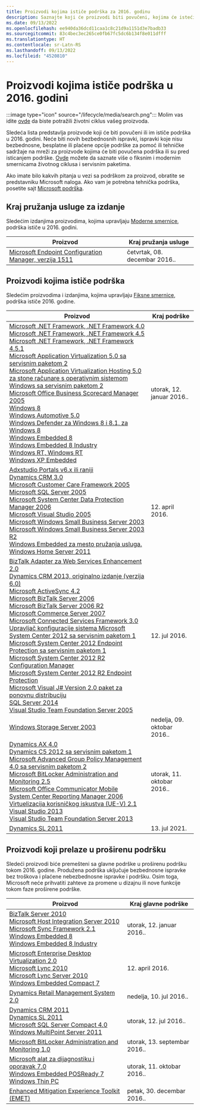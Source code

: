 ```yaml
---
title: Proizvodi kojima ističe podrška za 2016. godinu
description: Saznajte koji će proizvodi biti povučeni, kojima će isteći podrška ili biti premešteni sa glavne podrške na proširenu podršku u 2016. godini.
ms.date: 09/13/2022
ms.openlocfilehash: ee940da36dcd11caa1c8c21d9a1151d3e7badb33
ms.sourcegitcommit: 83c4bec3ec265ce0fb67fc5dc6b134f8e011dfff
ms.translationtype: HT
ms.contentlocale: sr-Latn-RS
ms.lasthandoff: 09/13/2022
ms.locfileid: "4520810"
---
```

# <a name="products-ending-support-in-2016"></a>Proizvodi kojima ističe podrška u 2016. godini

:::image type="icon" source="/lifecycle/media/search.png":::
Molim vas idite [ovde](/lifecycle/products/) da biste potražili životni ciklus vašeg proizvoda.

Sledeća lista predstavlja proizvode koji će biti povučeni ili im ističe podrška u 2016. godini. Neće biti novih bezbednosnih ispravki, ispravki koje nisu bezbednosne, besplatne ili plaćene opcije podrške za pomoć ili tehničke sadržaje na mreži za proizvode kojima će biti povučena podrška ili su pred isticanjem podrške. [Ovde](/lifecycle/overview/product-end-of-support-overview) možete da saznate više o fiksnim i modernim smernicama životnog ciklusa i servisnim paketima.

Ako imate bilo kakvih pitanja u vezi sa podrškom za proizvod, obratite se predstavniku Microsoft naloga. Ako vam je potrebna tehnička podrška, posetite sajt [Microsoft podrška](https://support.microsoft.com/contactus/?ws=support).



## <a name="release-end-of-servicing"></a>Kraj pružanja usluge za izdanje

Sledećim izdanjima proizvodima, kojima upravljaju [Moderne smernice](/lifecycle/policies/modern), podrška ističe u 2016. godini.

| Proizvod | Kraj pružanja usluge |
| --- | --- |
| [Microsoft Endpoint Configuration Manager, verzija 1511](/lifecycle/products/microsoft-endpoint-configuration-manager?branch=live)<br> | četvrtak, 08. decembar 2016.. |


## <a name="products-reaching-end-of-support"></a>Proizvodi kojima ističe podrška

Sledećim proizvodima i izdanjima, kojima upravljaju [Fiksne smernice](/lifecycle/policies/fixed), podrška ističe 2016. godine.

| Proizvod | Kraj podrške |
| --- | --- |
| [Microsoft .NET Framework, .NET Framework 4.0](/lifecycle/products/microsoft-net-framework?branch=live)<br>[Microsoft .NET Framework, .NET Framework 4.5](/lifecycle/products/microsoft-net-framework?branch=live)<br>[Microsoft .NET Framework, .NET Framework 4.5.1](/lifecycle/products/microsoft-net-framework?branch=live)<br>[Microsoft Application Virtualization 5.0 sa servisnim paketom 2](/lifecycle/products/microsoft-application-virtualization-50?branch=live)<br>[Microsoft Application Virtualization Hosting 5.0 za stone računare s operativnim sistemom Windows sa servisnim paketom 2](/lifecycle/products/microsoft-application-virtualization-hosting-50?branch=live)<br>[Microsoft Office Business Scorecard Manager 2005](/lifecycle/products/microsoft-office-business-scorecard-manager-2005?branch=live)<br>[Windows 8](/lifecycle/products/windows-8?branch=live)<br>[Windows Automotive 5.0](/lifecycle/products/windows-automotive-50?branch=live)<br>[Windows Defender za Windows 8 i 8.1, za Windows 8](/lifecycle/products/windows-defender-for-windows-8-and-81?branch=live)<br>[Windows Embedded 8](/lifecycle/products/windows-embedded-8?branch=live)<br>[Windows Embedded 8 Industry](/lifecycle/products/windows-embedded-8-industry?branch=live)<br>[Windows RT, Windows RT](/lifecycle/products/windows-rt?branch=live)<br>[Windows XP Embedded](/lifecycle/products/windows-xp-embedded?branch=live)<br> | utorak, 12. januar 2016.. |
| [Adxstudio Portals v6.x ili raniji](/lifecycle/products/adxstudio-portals-v6x-or-prior?branch=live)<br>[Dynamics CRM 3.0](/lifecycle/products/dynamics-crm-30?branch=live)<br>[Microsoft Customer Care Framework 2005](/lifecycle/products/microsoft-customer-care-framework-2005?branch=live)<br>[Microsoft SQL Server 2005](/lifecycle/products/microsoft-sql-server-2005?branch=live)<br>[Microsoft System Center Data Protection Manager 2006](/lifecycle/products/microsoft-system-center-data-protection-manager-2006?branch=live)<br>[Microsoft Visual Studio 2005](/lifecycle/products/microsoft-visual-studio-2005?branch=live)<br>[Microsoft Windows Small Business Server 2003](/lifecycle/products/microsoft-windows-small-business-server-2003?branch=live)<br>[Microsoft Windows Small Business Server 2003 R2](/lifecycle/products/microsoft-windows-small-business-server-2003-r2-?branch=live)<br>[Windows Embedded za mesto pružanja usluga.](/lifecycle/products/windows-embedded-for-point-of-service?branch=live)<br>[Windows Home Server 2011](/lifecycle/products/windows-home-server-2011?branch=live)<br> | 12. april 2016. |
| [BizTalk Adapter za Web Services Enhancement 2.0](/lifecycle/products/biztalk-adapter-for-web-services-enhancement-20?branch=live)<br>[Dynamics CRM 2013, originalno izdanje (verzija 6.0)](/lifecycle/products/dynamics-crm-2013?branch=live)<br>[Microsoft ActiveSync 4.2](/lifecycle/products/microsoft-activesync-42?branch=live)<br>[Microsoft BizTalk Server 2006](/lifecycle/products/microsoft-biztalk-server-2006?branch=live)<br>[Microsoft BizTalk Server 2006 R2](/lifecycle/products/microsoft-biztalk-server-2006-r2?branch=live)<br>[Microsoft Commerce Server 2007](/lifecycle/products/microsoft-commerce-server-2007?branch=live)<br>[Microsoft Connected Services Framework 3.0](/lifecycle/products/microsoft-connected-services-framework-30?branch=live)<br>[Upravljač konfiguracije sistema Microsoft System Center 2012 sa servisnim paketom 1](/lifecycle/products/microsoft-system-center-2012-configuration-manager?branch=live)<br>[Microsoft System Center 2012 Endpoint Protection sa servisnim paketom 1](/lifecycle/products/microsoft-system-center-2012-endpoint-protection?branch=live)<br>[Microsoft System Center 2012 R2 Configuration Manager](/lifecycle/products/microsoft-system-center-2012-r2-configuration-manager?branch=live)<br>[Microsoft System Center 2012 R2 Endpoint Protection](/lifecycle/products/microsoft-system-center-2012-r2-endpoint-protection?branch=live)<br>[Microsoft Visual J# Version 2.0 paket za ponovnu distribuciju](/lifecycle/products/microsoft-visual-j-version-20-redistributable-package?branch=live)<br>[SQL Server 2014](/lifecycle/products/sql-server-2014?branch=live)<br>[Visual Studio Team Foundation Server 2005](/lifecycle/products/microsoft-visual-studio-2005-team-foundation-server?branch=live)<br> | 12. jul 2016. |
| [Windows Storage Server 2003](/lifecycle/products/windows-storage-server-2003?branch=live)<br> | nedelja, 09. oktobar 2016.. |
| [Dynamics AX 4.0](/lifecycle/products/dynamics-ax-40?branch=live)<br>[Dynamics C5 2012 sa servisnim paketom 1](/lifecycle/products/dynamics-c5-2012?branch=live)<br>[Microsoft Advanced Group Policy Management 4.0 sa servisnim paketom 2](/lifecycle/products/microsoft-advanced-group-policy-management-40?branch=live)<br>[Microsoft BitLocker Administration and Monitoring 2.5](/lifecycle/products/microsoft-bitlocker-administration-and-monitoring-25?branch=live)<br>[Microsoft Office Communicator Mobile](/lifecycle/products/microsoft-office-communicator-mobile?branch=live)<br>[System Center Reporting Manager 2006](/lifecycle/products/system-center-reporting-manager-2006?branch=live)<br>[Virtuelizacija korisničkog iskustva (UE-V) 2.1](/lifecycle/products/user-experience-virtualization-uev-21?branch=live)<br>[Visual Studio 2013](/lifecycle/products/visual-studio-2013?branch=live)<br>[Visual Studio Team Foundation Server 2013](/lifecycle/products/visual-studio-team-foundation-server-2013?branch=live)<br> | utorak, 11. oktobar 2016.. |
| [Dynamics SL 2011](/lifecycle/products/dynamics-sl-2011?branch=live)<br> | 13. jul 2021. |


## <a name="products-moving-to-extended-support"></a>Proizvodi koji prelaze u proširenu podršku

Sledeći proizvodi biće premešteni sa glavne podrške u proširenu podršku tokom 2016. godine. Produžena podrška uključuje bezbednosne ispravke bez troškova i plaćene nebezbednosne ispravke i podršku. Osim toga, Microsoft neće prihvatiti zahteve za promene u dizajnu ili nove funkcije tokom faze proširene podrške.

| Proizvod | Kraj glavne podrške |
| --- | --- |
| [BizTalk Server 2010](/lifecycle/products/biztalk-server-2010?branch=live)<br>[Microsoft Host Integration Server 2010](/lifecycle/products/microsoft-host-integration-server-2010?branch=live)<br>[Microsoft Sync Framework 2.1](/lifecycle/products/microsoft-sync-framework-21?branch=live)<br>[Windows Embedded 8](/lifecycle/products/windows-embedded-8?branch=live)<br>[Windows Embedded 8 Industry](/lifecycle/products/windows-embedded-8-industry?branch=live)<br> | utorak, 12. januar 2016.. |
| [Microsoft Enterprise Desktop Virtualization 2.0](/lifecycle/products/microsoft-enterprise-desktop-virtualization-20?branch=live)<br>[Microsoft Lync 2010](/lifecycle/products/microsoft-lync-2010?branch=live)<br>[Microsoft Lync Server 2010](/lifecycle/products/microsoft-lync-server-2010?branch=live)<br>[Windows Embedded Compact 7](/lifecycle/products/windows-embedded-compact-7?branch=live)<br> | 12. april 2016. |
| [Dynamics Retail Management System 2.0](/lifecycle/products/dynamics-retail-management-system-20?branch=live)<br> | nedelja, 10. jul 2016.. |
| [Dynamics CRM 2011](/lifecycle/products/dynamics-crm-2011?branch=live)<br>[Dynamics SL 2011](/lifecycle/products/dynamics-sl-2011?branch=live)<br>[Microsoft SQL Server Compact 4.0](/lifecycle/products/microsoft-sql-server-compact-40?branch=live)<br>[Windows MultiPoint Server 2011](/lifecycle/products/windows-multipoint-server-2011?branch=live)<br> | utorak, 12. jul 2016.. |
| [Microsoft BitLocker Administration and Monitoring 1.0](/lifecycle/products/microsoft-bitlocker-administration-and-monitoring-10?branch=live)<br> | utorak, 13. septembar 2016.. |
| [Microsoft alat za dijagnostiku i oporavak 7.0](/lifecycle/products/microsoft-diagnostics-and-recovery-toolset-70?branch=live)<br>[Windows Embedded POSReady 7](/lifecycle/products/windows-embedded-posready-7?branch=live)<br>[Windows Thin PC](/lifecycle/products/windows-thin-pc?branch=live)<br> | utorak, 11. oktobar 2016.. |
| [Enhanced Mitigation Experience Toolkit (EMET)](/lifecycle/products/enhanced-mitigation-experience-toolkit-emet?branch=live)<br> | petak, 30. decembar 2016.. |
